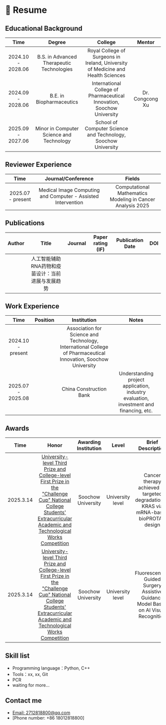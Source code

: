 # 📄 Resume

## Educational Background

|     Time     |     Degree     |    College     |     Mentor     |
|:------------:|:--------------:|:--------------:|:--------------:|
| 2024.10 - 2028.06 | B.S. in Advanced Therapeutic Technologies | Royal College of Surgeons in Ireland, University of Medicine and Health Sciences |  |
| 2024.09 - 2028.06 | B.E. in Biopharmaceutics | International College of Pharmaceutical Innovation, Soochow University | Dr. Congcong Xu |
| 2025.09 - 2027.06 | Minor in Computer Science and Technology | School of Computer Science and Technology, Soochow University |  |


## Reviewer Experience

|     Time     |     Journal/Conference     |     Fields     |
|:----:|:----:|:---:|
| 2025.07 - present | Medical Image Computing and Computer - Assisted Intervention | Computational Mathematics Modeling in Cancer Analysis 2025 |


## Publications

|     Author     |     Title     |     Journal     |     Paper rating (IF)     |     Publication Date     |     DOI     |
|:--------------:|:-------------:|:---------------:|:-------------------------:|:------------------------:|:-----------:|
|  | 人工智能辅助RNA药物和疫苗设计：当前进展与发展趋势 |  |  |  |  |


## Work Experience

|     Time    |   Position   |   Institution   | Notes |
|:-----------:|:------------:|:---------------:|:-----:|
| 2024.10 - present |  | Association for Science and Technology, International College of Pharmaceutical Innovation, Soochow University |  |
| 2025.07 - 2025.08 |  | China Construction Bank | Understanding project application, industry evaluation, investment and financing, etc. |

## Awards
|     Time     |     Honor     |    Awarding Institution     |     Level     |     Brief Description     |
|:------------:|:--------------:|:---------------------------:|:-------------:|:-------------------------:|
| 2025.3.14 | [University-level Third Prize and College-level First Prize in the "Challenge Cup" National College Students' Extracurricular Academic and Technological Works Competition](http://42.244.33.107/defaultroot/gov/info_view_my.jsp?whir_new_verifyCode=1&editId=38395241) | Soochow University | University level | Cancer therapy achieved by targeted degradation of KRAS via mRNA-based bioPROTAC design |
| 2025.3.14 | [University-level Third Prize and College-level First Prize in the "Challenge Cup" National College Students' Extracurricular Academic and Technological Works Competition](http://42.244.33.107/defaultroot/gov/info_view_my.jsp?whir_new_verifyCode=1&editId=38395241) | Soochow University | University level | Fluorescence-Guided Surgery Assistive Guidance Model Based on AI Visual Recognition |

## Skill list
- Programming language：Python, C++
- Tools：xx, xx, Git
- PCR
- waiting for more...

## Contact me
- [Email: 2712818800@qq.com](mailto:@2712818800@qq.com)
- [Phone number: +86 18012818800]
